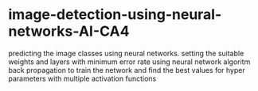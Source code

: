 # image-detection-using-neural-networks-AI-CA4
predicting the image classes using neural networks. setting the suitable weights and layers with minimum error rate
using neural network algoritm back propagation to train the network and find the best values for hyper parameters with multiple activation functions
